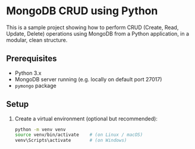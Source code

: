 # MongoDB CRUD using Python

This is a sample project showing how to perform CRUD (Create, Read, Update, Delete) operations using MongoDB from a Python application, in a modular, clean structure.

## Prerequisites

- Python 3.x
- MongoDB server running (e.g. locally on default port 27017)
- `pymongo` package

## Setup

1. Create a virtual environment (optional but recommended):
   ```bash
   python -m venv venv
   source venv/bin/activate    # (on Linux / macOS)
   venv\Scripts\activate       # (on Windows)
   ```
